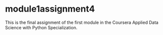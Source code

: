 # module1assignment4

This is the final assignment of the first module in the Coursera Applied Data Science with Python Specialization. 
